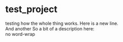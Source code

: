 # test_project
testing how the whole thing works. 
Here is a new line.  
And another
So a bit of a description here:  
no word-wrap  

